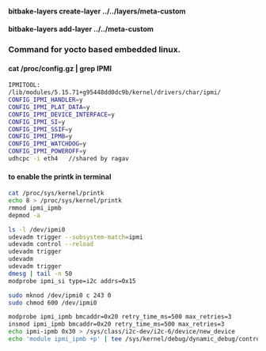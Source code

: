 #### bitbake-layers create-layer ../../layers/meta-custom
####  bitbake-layers add-layer ../../meta-custom

### Command for yocto based embedded linux.
#### cat /proc/config.gz | grep IPMI
``` bash
IPMITOOL:
/lib/modules/5.15.71+g95448dd0dc9b/kernel/drivers/char/ipmi/
CONFIG_IPMI_HANDLER=y
CONFIG_IPMI_PLAT_DATA=y 
CONFIG_IPMI_DEVICE_INTERFACE=y
CONFIG_IPMI_SI=y
CONFIG_IPMI_SSIF=y
CONFIG_IPMI_IPMB=y
CONFIG_IPMI_WATCHDOG=y
CONFIG_IPMI_POWEROFF=y
udhcpc -i eth4   //shared by ragav
```
#### to enable the printk in terminal
``` bash
cat /proc/sys/kernel/printk
echo 8 > /proc/sys/kernel/printk
rmmod ipmi_ipmb
depmod -a

ls -l /dev/ipmi0
udevadm trigger --subsystem-match=ipmi
udevadm control --reload
udevadm trigger
udevadm
udevadm trigger
dmesg | tail -n 50
modprobe ipmi_si type=i2c addrs=0x15

sudo mknod /dev/ipmi0 c 243 0
sudo chmod 600 /dev/ipmi0

modprobe ipmi_ipmb bmcaddr=0x20 retry_time_ms=500 max_retries=3
insmod ipmi_ipmb bmcaddr=0x20 retry_time_ms=500 max_retries=3
echo ipmi-ipmb 0x30 > /sys/class/i2c-dev/i2c-6/device/new_device
echo 'module ipmi_ipmb +p' | tee /sys/kernel/debug/dynamic_debug/control
```
